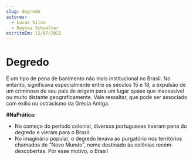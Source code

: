 ```yaml
---
slug: degredo
autores: 
  - Lucas Silva
  - Rayssa Schuelter
escritoEm: 12/07/2022
---
```


# Degredo

É um tipo de pena de banimento não mais institucional no Brasil. No entanto, significava especialmente entre os séculos 15 e 18, a expulsão de um criminoso de seu país de origem para um lugar quase que inacessível ou muito distante geograficamente. Vale ressaltar, que pode ser associado com exílio ou ostracismo da Grécia Antiga.

**#NaPrática:**  

- No começo do período colonial, diversos portugueses tiveram pena do degredo e vieram para o Brasil.
- No imaginário popular, o degredo levava ao purgatório nos territórios chamados de “Novo Mundo”, nome destinado às colônias recém-descobertas. Por esse motivo, o Brasil

